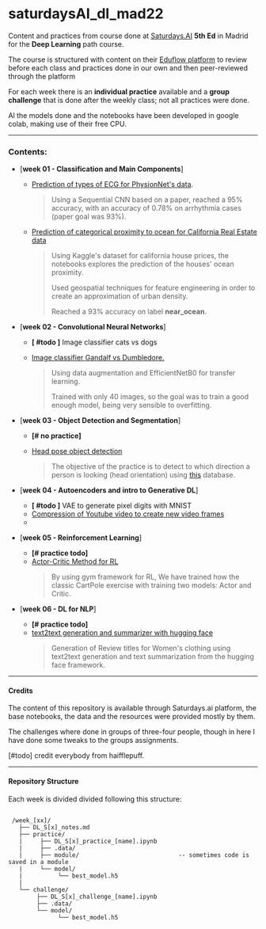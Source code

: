 # saturdaysAI_dl_mad22

Content and practices from course done at [Saturdays.AI](!https://saturdays.ai/) **5th Ed** in Madrid for the **Deep Learning** path course.

The course is structured with content on their [Eduflow platform](!saturdays.eduflow.com) to review before each class and practices done in our own and then peer-reviewed through the platform

For each week there is an **individual practice** available and a **group challenge** that is done after the weekly class; not all practices were done.

Al the models done and the notebooks have been developed in google colab, making use of their free CPU.

---

### Contents:

* [**week 01 - Classification and Main Components**]

  * [Prediction of types of ECG for PhysionNet's data](!https://github.com/LAMDAMielgo/saturdaysAI_dl_mad22/blob/1103300ed39c62575b858e6a6100841f72db7318/week_1/practice/DL_S1_Practice_ECG.ipynb).

    > Using a Sequential CNN based on a paper, reached a 95% accuracy, with an accuracy of 0.78% on arrhythmia cases (paper goal was 93%).

  * [Prediction of categorical proximity to ocean for California Real Estate data](!https://github.com/LAMDAMielgo/saturdaysAI_dl_mad22/blob/1103300ed39c62575b858e6a6100841f72db7318/week_1/challenge/DL_S1_Challenge_Oceans.ipynb)

    > Using Kaggle's dataset for california house prices, the notebooks explores the prediction of the houses' ocean proximity.
    >
    > Used geospatial techniques for feature engineering in order to create an approximation of urban density.
    >
    > Reached a 93% accuracy on label **near_ocean**.

    

* [**week 02 - Convolutional Neural Networks**]

  * **[ #todo ]** Image classifier cats vs dogs

  * [Image classifier Gandalf vs Dumbledore.](!https://github.com/LAMDAMielgo/saturdaysAI_dl_mad22/blob/main/week_2/challenge/DL_S2_CNN_Challenge_GvD.ipynb)

    > Using data augmentation and EfficientNetB0 for transfer learning.
    >
    > Trained with only 40 images, so the goal was to train a good enough model, being very sensible to overfitting.

    

* [**week 03 - Object Detection and Segmentation**]

  * **[# no practice]**

  * [Head pose object detection](!https://github.com/LAMDAMielgo/saturdaysAI_dl_mad22/blob/main/week_3/challenge/DL_S3_OD_Challenge_Headpose.ipynb)

    > The objective of the practice is to detect to which direction a person is looking (head orientation) using [this](!http://crowley-coutaz.fr/Head%20Pose%20Image%20Database.html) database.


* [**week 04 - Autoencoders and intro to Generative DL**]

  *  **[ #todo ]** VAE to generate pixel digits with MNIST
  * [Compression of Youtube video to create new video frames](!)
  * 

* [**week 05 - Reinforcement Learning**]

  * **[# practice todo]** 
  * [Actor-Critic Method for RL](!https://github.com/LAMDAMielgo/saturdaysAI_dl_mad22/blob/main/week_5/challenge/DL_S5_RL_Challenge_Actor_Critic.ipynb)
    > By using gym framework for RL, We have trained how the classic CartPole exercise with training two models: Actor and Critic.


* [**week 06 - DL for NLP**]

  * **[# practice todo]** 
  * [text2text generation and summarizer with hugging face](!https://github.com/LAMDAMielgo/saturdaysAI_dl_mad22/blob/main/week_6/challenge/DL_S6_NLP_Challenge.ipynb) 
    > Generation of Review titles for Women's clothing using text2text generation and text summarization from the hugging face framework.

---

#### Credits

The content of this repository is available through Saturdays.ai platform, the base notebooks, the data and the resources were provided mostly by them.

The challenges where done in groups of three-four people, though in here I have done some tweaks to the groups assignments.

[#todo] credit everybody from haifflepuff.

---

#### Repository Structure

Each week is divided divided following this structure:

```

 /week_[xx]/
   ├── DL_S[x]_notes.md
   ├── practice/
   | 	 ├── DL_S[x]_practice_[name].ipynb
   |     ├── .data/
   |     ├── module/   							-- sometimes code is saved in a module
   |     └── model/
   |		  └── best_model.h5
   |
   └── challenge/
    	├── DL_S[x]_challenge_[name].ipynb
        ├── .data/
        └── model/
    		  └── best_model.h5
```
